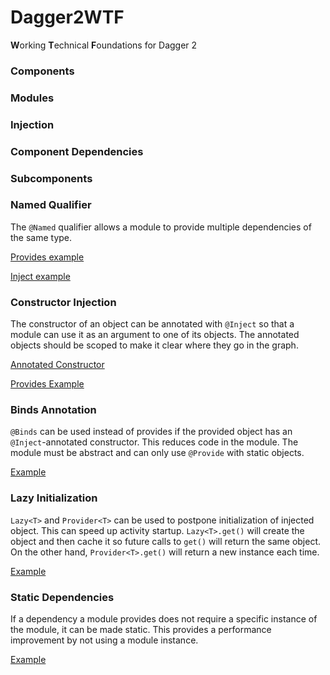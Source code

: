# Dagger2WTF

<b>W</b>orking <b>T</b>echnical <b>F</b>oundations for Dagger 2

### Components

### Modules

### Injection

### Component Dependencies

### Subcomponents

### Named Qualifier

The `@Named` qualifier allows a module to provide multiple dependencies
of the same type.

[Provides example](/app/src/main/java/ca/benwu/dagger2wtf/home/HomeModule.java#L25)

[Inject example](/app/src/main/java/ca/benwu/dagger2wtf/home/HomeActivity.java#L30)

### Constructor Injection

The constructor of an object can be annotated with `@Inject` so that a
module can use it as an argument to one of its objects.  The annotated
objects should be scoped to make it clear where they go in the graph.

[Annotated Constructor](/app/src/main/java/ca/benwu/dagger2wtf/utils/Child1Utils.java)

[Provides Example](/app/src/main/java/ca/benwu/dagger2wtf/home/HomeModule.java#L28)

### Binds Annotation

`@Binds` can be used instead of provides if the provided object has an
`@Inject`-annotated constructor.  This reduces code in the module.  The
module must be abstract and can only use `@Provide` with static objects.

[Example](/app/src/main/java/ca/benwu/dagger2wtf/comments/CommentUtilsModule.java)

### Lazy Initialization

`Lazy<T>` and `Provider<T>` can be used to postpone initialization of injected object.
This can speed up activity startup.  `Lazy<T>.get()` will create the
 object and then cache it so future calls to `get()` will return the
 same object.  On the other hand, `Provider<T>.get()` will return a new
 instance each time.

[Example](/app/src/main/java/ca/benwu/dagger2wtf/home/HomeActivity.java#L30)

### Static Dependencies

If a dependency a module provides does not require a specific instance
of the module, it can be made static.  This provides a performance
improvement by not using a module instance.

[Example](/app/src/main/java/ca/benwu/dagger2wtf/home/HomeModule.java#L28)
